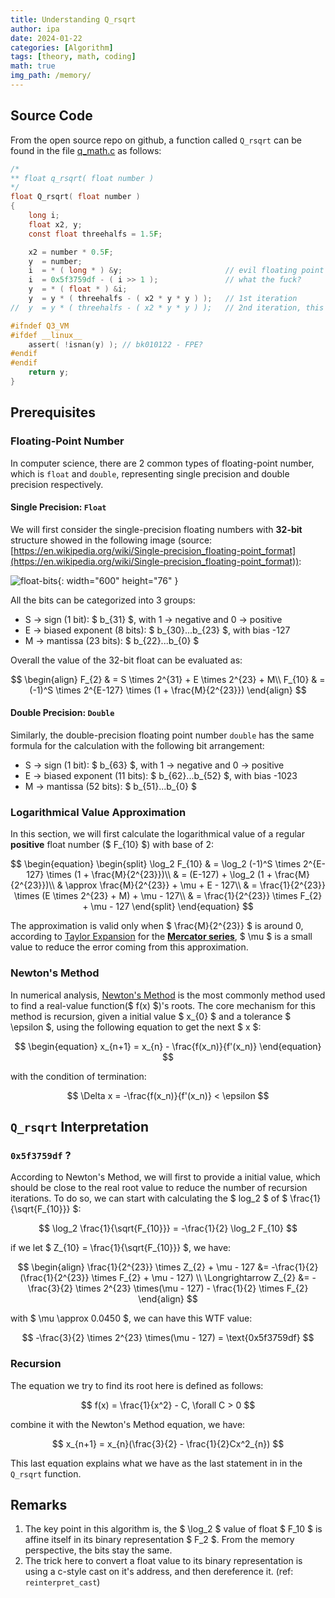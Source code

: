 ```yaml
---
title: Understanding Q_rsqrt
author: ipa
date: 2024-01-22
categories: [Algorithm]
tags: [theory, math, coding]
math: true
img_path: /memory/
---
```


## Source Code

From the open source repo on github, a function called `Q_rsqrt` can be found in the file [q_math.c](https://github.com/id-Software/Quake-III-Arena/blob/master/code/game/q_math.c) as follows:

```c
/*
** float q_rsqrt( float number )
*/
float Q_rsqrt( float number )
{
	long i;
	float x2, y;
	const float threehalfs = 1.5F;

	x2 = number * 0.5F;
	y  = number;
	i  = * ( long * ) &y;                       // evil floating point bit level hacking
	i  = 0x5f3759df - ( i >> 1 );               // what the fuck?
	y  = * ( float * ) &i;
	y  = y * ( threehalfs - ( x2 * y * y ) );   // 1st iteration
//	y  = y * ( threehalfs - ( x2 * y * y ) );   // 2nd iteration, this can be removed

#ifndef Q3_VM
#ifdef __linux__
	assert( !isnan(y) ); // bk010122 - FPE?
#endif
#endif
	return y;
}
```

## Prerequisites

### Floating-Point Number

In computer science, there are 2 common types of floating-point number, which is `float` and `double`, representing single precision and double precision respectively.

#### Single Precision: `Float`

We will first consider the single-precision floating numbers with **32-bit** structure showed in the following image (source: [https://en.wikipedia.org/wiki/Single-precision_floating-point_format](https://en.wikipedia.org/wiki/Single-precision_floating-point_format)):

![float-bits](float-bits.png){: width="600" height="76" }

All the bits can be categorized into 3 groups:

- S -> sign (1 bit): $ b_{31} $, with 1 -> negative and 0 -> positive
- E -> biased exponent (8 bits): $ b_{30}...b_{23} $, with bias -127
- M -> mantissa (23 bits): $ b_{22}...b_{0} $

Overall the value of the 32-bit float can be evaluated as:

$$
\begin{align}
   F_{2} & = S \times 2^{31} + E \times 2^{23} + M\\
   F_{10} & = (-1)^S \times 2^{E-127} \times (1 + \frac{M}{2^{23}})
\end{align}
$$

#### Double Precision: `Double`

Similarly, the double-precision floating point number `double` has the same formula for the calculation with the following bit arrangement:

- S -> sign (1 bit): $ b_{63} $, with 1 -> negative and 0 -> positive
- E -> biased exponent (11 bits): $ b_{62}...b_{52} $, with bias -1023
- M -> mantissa (52 bits): $ b_{51}...b_{0} $

### Logarithmical Value Approximation

In this section, we will first calculate the logarithmical value of a regular **positive** float number ($ F_{10} $) with base of 2:

$$
\begin{equation}
  \begin{split}
    \log_2 F_{10} & = \log_2 (-1)^S \times 2^{E-127} \times (1 + \frac{M}{2^{23}})\\
                  & = (E-127) + \log_2 (1 + \frac{M}{2^{23}})\\
                  & \approx \frac{M}{2^{23}} + \mu + E - 127\\
                  & = \frac{1}{2^{23}} \times (E \times 2^{23} + M) + \mu - 127\\
                  & = \frac{1}{2^{23}} \times F_{2} + \mu - 127
  \end{split}
\end{equation}
$$

The approximation is valid only when $ \frac{M}{2^{23}} $ is around 0, according to [Taylor Expansion](https://en.wikipedia.org/wiki/Taylor_series) for the [**Mercator series**](https://en.wikipedia.org/wiki/Mercator_series), $ \mu $ is a small value to reduce the error coming from this approximation.

### Newton's Method

In numerical analysis, [Newton's Method](https://en.wikipedia.org/wiki/Newton's_method) is the most commonly method used to find a real-value function($ f(x) $)'s roots. The core mechanism for this method is recursion, given a initial value $ x_{0} $ and a tolerance $ \epsilon $, using the following equation to get the next $ x $:

$$
\begin{equation}
  x_{n+1} = x_{n} - \frac{f(x_n)}{f'(x_n)}
\end{equation}
$$

with the condition of termination:

$$
\Delta x = -\frac{f(x_n)}{f'(x_n)} < \epsilon
$$


## `Q_rsqrt` Interpretation

### `0x5f3759df` ?

According to Newton's Method, we will first to provide a initial value, which should be close to the real root value to reduce the number of recursion iterations. To do so, we can start with calculating the $ log_2 $ of $ \frac{1}{\sqrt{F_{10}}} $:

$$
\log_2 \frac{1}{\sqrt{F_{10}}} = -\frac{1}{2} \log_2 F_{10}
$$

if we let $ Z_{10} = \frac{1}{\sqrt{F_{10}}} $, we have:

$$
\begin{align}
  	\frac{1}{2^{23}} \times Z_{2} + \mu - 127 &= -\frac{1}{2} (\frac{1}{2^{23}} \times F_{2} + \mu - 127) \\
    \Longrightarrow Z_{2} &= -\frac{3}{2} \times 2^{23} \times(\mu - 127) - \frac{1}{2} \times F_{2}
\end{align}
$$


with $ \mu \approx 0.0450 $, we can have this WTF value:

$$
-\frac{3}{2} \times 2^{23} \times(\mu - 127) = \text{0x5f3759df}
$$


### Recursion

The equation we try to find its root here is defined as follows:

$$
f(x) = \frac{1}{x^2} - C, \forall  C > 0
$$

combine it with the Newton's Method equation, we have:

$$
x_{n+1} = x_{n}(\frac{3}{2} - \frac{1}{2}Cx^2_{n})
$$

This last equation explains what we have as the last statement in in the `Q_rsqrt` function.

## Remarks

1. The key point in this algorithm is, the $ \log_2 $ value of float $ F_10 $ is affine itself in its binary representation $ F_2 $. From the memory perspective, the bits stay the same.
2. The trick here to convert a float value to its binary representation is using a c-style cast on it's address, and then dereference it. (ref: `reinterpret_cast`)

